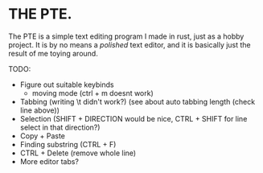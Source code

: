 # THE PTE.

The PTE is a simple text editing program I made in rust, just as a hobby project.
It is by no means a *polished* text editor, and it is basically just the result of me toying around.

TODO:
* Figure out suitable keybinds
  * moving mode (ctrl + m doesnt work)
* Tabbing (writing \t didn't work?) (see about auto tabbing length (check line above))
* Selection (SHIFT + DIRECTION would be nice, CTRL + SHIFT for line select in that direction?)
* Copy + Paste
* Finding substring (CTRL + F)
* CTRL + Delete (remove whole line)
* More editor tabs?